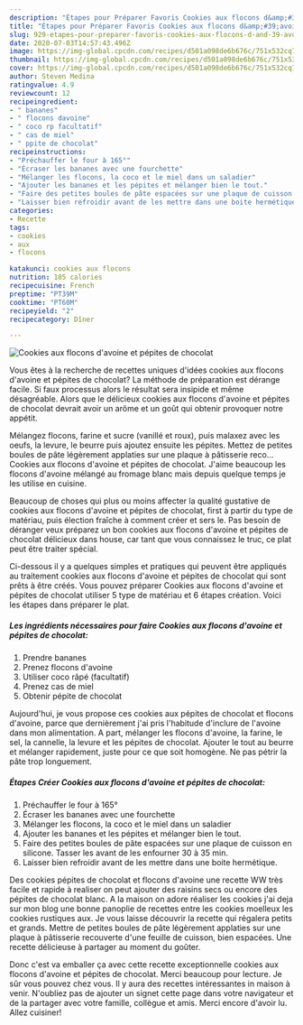 ```yaml
---
description: "Étapes pour Préparer Favoris Cookies aux flocons d&amp;#39;avoine et pépites de chocolat"
title: "Étapes pour Préparer Favoris Cookies aux flocons d&amp;#39;avoine et pépites de chocolat"
slug: 929-etapes-pour-preparer-favoris-cookies-aux-flocons-d-and-39-avoine-et-pepites-de-chocolat
date: 2020-07-03T14:57:43.496Z
image: https://img-global.cpcdn.com/recipes/d501a098de6b676c/751x532cq70/cookies-aux-flocons-davoine-et-pepites-de-chocolat-photo-principale-de-la-recette.jpg
thumbnail: https://img-global.cpcdn.com/recipes/d501a098de6b676c/751x532cq70/cookies-aux-flocons-davoine-et-pepites-de-chocolat-photo-principale-de-la-recette.jpg
cover: https://img-global.cpcdn.com/recipes/d501a098de6b676c/751x532cq70/cookies-aux-flocons-davoine-et-pepites-de-chocolat-photo-principale-de-la-recette.jpg
author: Steven Medina
ratingvalue: 4.9
reviewcount: 12
recipeingredient:
- " bananes"
- " flocons davoine"
- " coco rp facultatif"
- " cas de miel"
- " ppite de chocolat"
recipeinstructions:
- "Préchauffer le four à 165°"
- "Écraser les bananes avec une fourchette"
- "Mélanger les flocons, la coco et le miel dans un saladier"
- "Ajouter les bananes et les pépites et mélanger bien le tout."
- "Faire des petites boules de pâte espacées sur une plaque de cuisson en silicone. Tasser les avant de les enfourner 30 à 35 min."
- "Laisser bien refroidir avant de les mettre dans une boite hermétique."
categories:
- Recette
tags:
- cookies
- aux
- flocons

katakunci: cookies aux flocons 
nutrition: 185 calories
recipecuisine: French
preptime: "PT39M"
cooktime: "PT60M"
recipeyield: "2"
recipecategory: Dîner

---
```



![Cookies aux flocons d&#39;avoine et pépites de chocolat](https://img-global.cpcdn.com/recipes/d501a098de6b676c/751x532cq70/cookies-aux-flocons-davoine-et-pepites-de-chocolat-photo-principale-de-la-recette.jpg)

Vous êtes à la recherche de recettes uniques d'idées cookies aux flocons d&#39;avoine et pépites de chocolat? La méthode de préparation est dérange facile. Si faux processus alors le résultat sera insipide et même désagréable. Alors que le délicieux cookies aux flocons d&#39;avoine et pépites de chocolat devrait avoir un arôme et un goût qui obtenir provoquer notre appétit.

Mélangez flocons, farine et sucre (vanillé et roux), puis malaxez avec les oeufs, la levure, le beurre puis ajoutez ensuite les pépites. Mettez de petites boules de pâte légèrement applaties sur une plaque à pâtisserie reco… Cookies aux flocons d&#39;avoine et pépites de chocolat. J&#39;aime beaucoup les flocons d&#39;avoine mélangé au fromage blanc mais depuis quelque temps je les utilise en cuisine.

Beaucoup de choses qui plus ou moins affecter la qualité gustative de cookies aux flocons d&#39;avoine et pépites de chocolat, first à partir du type de matériau, puis élection fraîche à comment créer et sers le. Pas besoin de déranger veux préparez un bon cookies aux flocons d&#39;avoine et pépites de chocolat délicieux dans house, car tant que vous connaissez le truc, ce plat peut être traiter spécial.


Ci-dessous il y a quelques simples et pratiques qui peuvent être appliqués au traitement cookies aux flocons d&#39;avoine et pépites de chocolat qui sont prêts à être créés. Vous pouvez préparer Cookies aux flocons d&#39;avoine et pépites de chocolat utiliser 5 type de matériau et 6 étapes création. Voici les étapes dans préparer le plat.

<!--inarticleads1-->

##### Les ingrédients nécessaires pour faire Cookies aux flocons d&#39;avoine et pépites de chocolat:

1. Prendre  bananes
1. Prenez  flocons d&#39;avoine
1. Utiliser  coco râpé (facultatif)
1. Prenez  cas de miel
1. Obtenir  pépite de chocolat


Aujourd&#39;hui, je vous propose ces cookies aux pépites de chocolat et flocons d&#39;avoine, parce que dernièrement j&#39;ai pris l&#39;habitude d&#39;inclure de l&#39;avoine dans mon alimentation. A part, mélanger les flocons d&#39;avoine, la farine, le sel, la cannelle, la levure et les pépites de chocolat. Ajouter le tout au beurre et mélanger rapidement, juste pour ce que soit homogène. Ne pas pétrir la pâte trop longuement. 

<!--inarticleads2-->

##### Étapes Créer Cookies aux flocons d&#39;avoine et pépites de chocolat:

1. Préchauffer le four à 165°
1. Écraser les bananes avec une fourchette
1. Mélanger les flocons, la coco et le miel dans un saladier
1. Ajouter les bananes et les pépites et mélanger bien le tout.
1. Faire des petites boules de pâte espacées sur une plaque de cuisson en silicone. Tasser les avant de les enfourner 30 à 35 min.
1. Laisser bien refroidir avant de les mettre dans une boite hermétique.


Des cookies pépites de chocolat et flocons d&#39;avoine une recette WW très facile et rapide à realiser on peut ajouter des raisins secs ou encore des pépites de chocolat blanc. A la maison on adore réaliser les cookies j&#39;ai deja sur mon blog une bonne panoplie de recettes entre les cookies moelleux les cookies rustiques aux. Je vous laisse découvrir la recette qui régalera petits et grands. Mettre de petites boules de pâte légèrement applaties sur une plaque à pâtisserie recouverte d&#39;une feuille de cuisson, bien espacées. Une recette délicieuse à partager au moment du goûter. 


Donc c'est va emballer ça avec cette recette exceptionnelle cookies aux flocons d&#39;avoine et pépites de chocolat. Merci beaucoup pour lecture. Je sûr vous pouvez chez vous. Il y aura des recettes  intéressantes in maison à venir. N'oubliez pas de ajouter un signet cette page dans votre navigateur et de la partager avec votre famille, collègue et amis. Merci encore d'avoir lu. Allez cuisiner!
